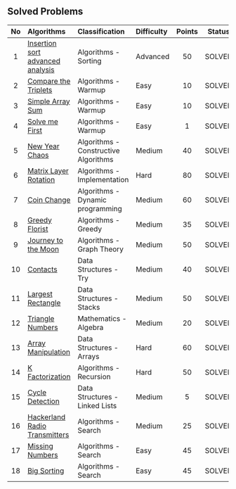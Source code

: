 
## Solved Problems

| No     | Algorithms                    | Classification | Difficulty | Points | Status | 
| :---:  | :---                          | :---           | :---       | :---:  | :---:  |
| 1  | [Insertion sort advanced analysis](https://www.hackerrank.com/challenges/insertion-sort/problem)| Algorithms - Sorting | Advanced | 50 | SOLVED |
| 2  | [Compare the Triplets](https://www.hackerrank.com/challenges/compare-the-triplets/problem)| Algorithms - Warmup  | Easy | 10 | SOLVED |
| 3  | [Simple Array Sum](https://www.hackerrank.com/challenges/simple-array-sum/problem)| Algorithms - Warmup  | Easy | 10 | SOLVED |
| 4  | [Solve me First](https://www.hackerrank.com/challenges/solve-me-first/problem)| Algorithms - Warmup  | Easy | 1 | SOLVED |
| 5  | [New Year Chaos](https://www.hackerrank.com/challenges/new-year-chaos/problem)| Algorithms - Constructive Algorithms  | Medium | 40 | SOLVED |
| 6  | [Matrix Layer Rotation](https://www.hackerrank.com/challenges/matrix-rotation-algo/problem)| Algorithms - Implementation  | Hard | 80 | SOLVED |
| 7  | [Coin Change](https://www.hackerrank.com/challenges/coin-change/problem)| Algorithms - Dynamic programming | Medium | 60 | SOLVED |
| 8  | [Greedy Florist](https://www.hackerrank.com/challenges/greedy-florist/problem)| Algorithms - Greedy | Medium | 35 | SOLVED |
| 9  | [Journey to the Moon](https://www.hackerrank.com/challenges/journey-to-the-moon/problem)| Algorithms - Graph Theory | Medium | 50 | SOLVED |
| 10 | [Contacts](https://www.hackerrank.com/challenges/contacts/problem)| Data Structures - Try | Medium | 40 | SOLVED |
| 11 | [Largest Rectangle](https://www.hackerrank.com/challenges/largest-rectangle/problem)| Data Structures - Stacks | Medium | 50 | SOLVED |
| 12 | [Triangle Numbers](https://www.hackerrank.com/challenges/triangle-numbers/problem)| Mathematics - Algebra | Medium | 20 | SOLVED |
| 13 | [Array Manipulation](https://www.hackerrank.com/challenges/crush/problem)| Data Structures - Arrays | Hard | 60 | SOLVED |
| 14 | [K Factorization](https://www.hackerrank.com/challenges/k-factorization/problem)| Algorithms - Recursion | Hard | 50 | SOLVED |
| 15 | [Cycle Detection](https://www.hackerrank.com/challenges/detect-whether-a-linked-list-contains-a-cycle/problem)| Data Structures - Linked Lists | Medium | 5  | SOLVED |
| 16 | [Hackerland Radio Transmitters](https://www.hackerrank.com/challenges/hackerland-radio-transmitters/problem)| Algorithms - Search | Medium | 25  | SOLVED |
| 17 | [Missing Numbers](https://www.hackerrank.com/challenges/missing-numbers/problem)| Algorithms - Search | Easy | 45  | SOLVED |
| 18 | [Big Sorting](https://www.hackerrank.com/challenges/missing-numbers/problem)| Algorithms - Search | Easy | 45  | SOLVED |